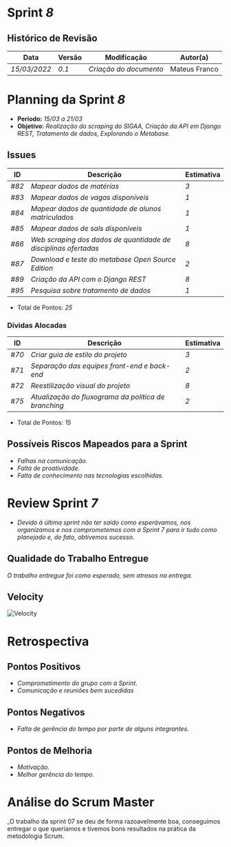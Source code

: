
# Sprint _8_

## Histórico de Revisão
| Data | Versão | Modificação | Autor(a) |
| --- | --- | --- | --- |
| _15/03/2022_ | _0.1_ | _Criação do documento_ | Mateus Franco |

# Planning da Sprint _8_
- **Período:** _15/03 a 21/03_
- **Objetivo:** _Realização do scraping do SIGAA, Criação da API em Django REST, Tratamento de dados, Explorando o Metabase._

## Issues
| ID | Descrição | Estimativa |
| --- | --- | --- |
| _#82_ | _Mapear dados de matérias_ | _3_ |
| _#83_ | _Mapear dados de vagas disponíveis_ | _1_ | 
| _#84_ | _Mapear dados de quantidade de alunos matriculados_ | _1_ |
| _#85_ | _Mapear dados de sals disponíveis_ | _1_ |
| _#86_ | _Web scraping dos dados de quantidade de disciplinas ofertadas_ | _8_ |
| _#87_ | _Download e teste do metabase Open Source Edition_ | _2_ |
| _#89_ | _Criação da API com o Django REST_ | _8_ |
| _#95_ | _Pesquisa sobre tratamento de dados_ | _1_ |

- Total de Pontos: _25_

### Dívidas Alocadas
| ID | Descrição | Estimativa |
| --- | --------- | --------- | 
| _#70_ | _Criar guia de estilo do projeto_ | _3_ |
| _#71_ | _Separação das equipes front-end e back-end_ | _2_ |
| _#72_ | _Reestilização visual do projeto_ | _8_ |
| _#75_ | _Atualização do fluxograma da política de branching_ | _2_ |

- Total de Pontos: _15_

## Possíveis Riscos Mapeados para a Sprint
- _Falhas na comunicação._
- _Falta de proatividade._
- _Falta de conhecimento nas tecnologias escolhidas._

# Review Sprint _7_
- _Devido à última sprint não ter saído como esperávamos, nos organizamos e nos comprometemos com a Sprint 7 para ir tudo como planejado e, de fato, obtivemos sucesso._

## Qualidade do Trabalho Entregue
_O trabalho entregue foi como esperado, sem atrasos na entrega._

## Velocity
![Velocity](https://i.imgur.com/ORaqy9l.png)

# Retrospectiva

## Pontos Positivos
- _Comprometimento do grupo com a Sprint._
- _Comunicação e reuniões bem sucedidas_

## Pontos Negativos
- _Falta de gerência do tempo por parte de alguns integrantes._

## Pontos de Melhoria
- _Motivação._
- _Melhor gerência do tempo._

# Análise do Scrum Master
_O trabalho da sprint 07 se deu de forma razoavelmente boa, conseguimos entregar o que queríamos e tivemos bons resultados na prática da metodologia Scrum.
